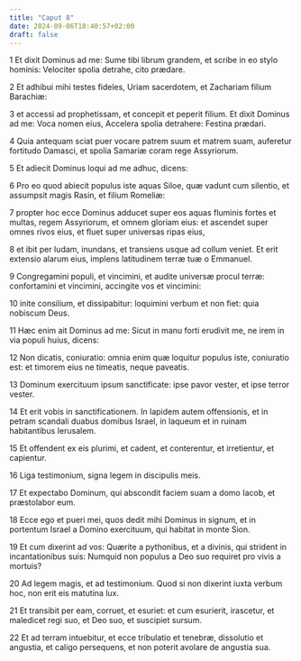 ```yaml
---
title: "Caput 8"
date: 2024-09-06T18:40:57+02:00
draft: false
---
```




1 Et dixit Dominus ad me: Sume tibi librum grandem, et scribe in eo stylo hominis: Velociter spolia detrahe, cito prædare.

2 Et adhibui mihi testes fideles, Uriam sacerdotem, et Zachariam filium Barachiæ:

3 et accessi ad prophetissam, et concepit et peperit filium. Et dixit Dominus ad me: Voca nomen eius, Accelera spolia detrahere: Festina prædari.

4 Quia antequam sciat puer vocare patrem suum et matrem suam, auferetur fortitudo Damasci, et spolia Samariæ coram rege Assyriorum.

5 Et adiecit Dominus loqui ad me adhuc, dicens:

6 Pro eo quod abiecit populus iste aquas Siloe, quæ vadunt cum silentio, et assumpsit magis Rasin, et filium Romeliæ:

7 propter hoc ecce Dominus adducet super eos aquas fluminis fortes et multas, regem Assyriorum, et omnem gloriam eius: et ascendet super omnes rivos eius, et fluet super universas ripas eius,

8 et ibit per Iudam, inundans, et transiens usque ad collum veniet. Et erit extensio alarum eius, implens latitudinem terræ tuæ o Emmanuel.

9 Congregamini populi, et vincimini, et audite universæ procul terræ: confortamini et vincimini, accingite vos et vincimini:

10 inite consilium, et dissipabitur: loquimini verbum et non fiet: quia nobiscum Deus.

11 Hæc enim ait Dominus ad me: Sicut in manu forti erudivit me, ne irem in via populi huius, dicens:

12 Non dicatis, coniuratio: omnia enim quæ loquitur populus iste, coniuratio est: et timorem eius ne timeatis, neque paveatis.

13 Dominum exercituum ipsum sanctificate: ipse pavor vester, et ipse terror vester.

14 Et erit vobis in sanctificationem. In lapidem autem offensionis, et in petram scandali duabus domibus Israel, in laqueum et in ruinam habitantibus Ierusalem.

15 Et offendent ex eis plurimi, et cadent, et conterentur, et irretientur, et capientur.

16 Liga testimonium, signa legem in discipulis meis.

17 Et expectabo Dominum, qui abscondit faciem suam a domo Iacob, et præstolabor eum.

18 Ecce ego et pueri mei, quos dedit mihi Dominus in signum, et in portentum Israel a Domino exercituum, qui habitat in monte Sion.

19 Et cum dixerint ad vos: Quærite a pythonibus, et a divinis, qui strident in incantationibus suis: Numquid non populus a Deo suo requiret pro vivis a mortuis?

20 Ad legem magis, et ad testimonium. Quod si non dixerint iuxta verbum hoc, non erit eis matutina lux.

21 Et transibit per eam, corruet, et esuriet: et cum esurierit, irascetur, et maledicet regi suo, et Deo suo, et suscipiet sursum.

22 Et ad terram intuebitur, et ecce tribulatio et tenebræ, dissolutio et angustia, et caligo persequens, et non poterit avolare de angustia sua.

